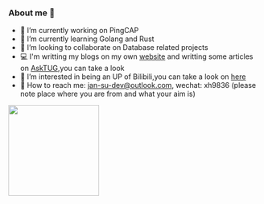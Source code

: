 ### About me 👋

<!--
**jansu-dev/jansu-dev** is a ✨ _special_ ✨ repository because its `README.md` (this file) appears on your GitHub profile.
-->

- 🔭 I’m currently working on PingCAP
- 🌱 I’m currently learning Golang and Rust
- 👯 I’m looking to collaborate on Database related projects
- 💻 I'm writting my blogs on my own [website](http://www.dbnest.net/docs/intro/) and writting some articles on [AskTUG](https://tidb.net/u/jansu-dev/post/all),you can take a look
- 📮 I’m interested in being an UP of Bilibili,you can take a look on [here](https://space.bilibili.com/318184941?spm_id_from=333.1007.0.0)
- 💬 How to reach me: jan-su-dev@outlook.com, wechat: xh9836 (please note place where you are from and what your aim is)

<img height="180em" src="https://github-readme-stats-ten-phi-92.vercel.app/api?username=jansu-dev&theme=dark&show_icons=true" />
